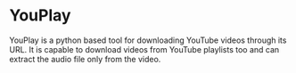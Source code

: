 # YouPlay
YouPlay is a python based tool for downloading YouTube videos through its URL. It is capable to download videos from YouTube playlists too and can extract the audio file only from the video.

